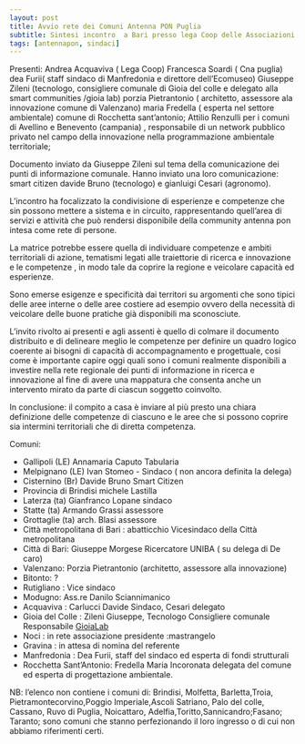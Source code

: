 ```yaml
---
layout: post
title: Avvio rete dei Comuni Antenna PON Puglia
subtitle: Sintesi incontro  a Bari presso lega Coop delle Associazioni di categoria e delle associazioni di territorio ii  24 ottobre 2016
tags: [antennapon, sindaci]
---
```


Presenti: Andrea Acquaviva ( Lega Coop) Francesca Soardi ( Cna puglia) dea Furii( staff sindaco di Manfredonia e direttore dell’Ecomuseo) Giuseppe Zileni (tecnologo, consigliere comunale di Gioia del colle  e delegato alla smart communities /gioia lab) porzia Pietrantonio ( architetto, assessore ala innovazione comune di Valenzano) maria Fredella ( esperta nel settore ambientale) comune di Rocchetta sant’antonio; Attilio Renzulli per i comuni di Avellino e  Benevento (campania) , responsabile di un  network pubblico privato nel campo della innovazione nella programmazione ambientale territoriale;

Documento inviato da Giuseppe Zileni sul tema della comunicazione dei punti di informazione comunale.
Hanno inviato una loro comunicazione: smart citizen  davide Bruno (tecnologo) e gianluigi Cesari (agronomo).

<!-- more -->

L’incontro ha focalizzato la condivisione di esperienze e competenze che sin possono mettere a sistema  e in circuito, rappresentando  quell’area di servizi e attività che può rendersi disponibile  della community antenna pon intesa come rete di  persone.

La matrice potrebbe essere quella di individuare competenze e ambiti territoriali di azione, tematismi  legati alle traiettorie di ricerca e innovazione  e le competenze , in modo tale da coprire la regione e veicolare capacità ed esperienze.

Sono emerse esigenze e specificità dai territori su argomenti che sono tipici delle aree interne o delle aree costiere  ad esempio ovvero della necessità di veicolare delle buone pratiche già disponibili ma sconosciute.

L’invito rivolto ai presenti e agli assenti è quello di colmare il documento distribuito  e di delineare meglio le competenze per definire un quadro logico coerente ai bisogni di  capacità di accompagnamento e progettuale, cosi come è importante  capire oggi quali sono i comuni realmente disponibili a investire nella rete regionale dei punti di informazione in ricerca e innovazione al fine di avere una mappatura che consenta anche un intervento mirato  da parte di ciascun soggetto coinvolto.

In conclusione: il compito a casa è inviare al più presto una chiara definizione delle competenze di ciascuno e le aree che si possono coprire sia intermini territoriali che di  diretta competenza.

Comuni:

* Gallipoli (LE) Annamaria Caputo Tabularia
* Melpignano (LE) Ivan Stomeo - Sindaco ( non ancora definita la delega)
* Cisternino (Br) Davide Bruno Smart Citizen 
* Provincia di Brindisi    michele Lastilla
* Laterza  (ta) Gianfranco Lopane  sindaco
* Statte (ta) Armando Grassi assessore 
* Grottaglie (ta)   arch. Blasi  assessore
* Città metropolitana di Bari :  abatticchio Vicesindaco della Città metropolitana
* Città di Bari:  Giuseppe Morgese Ricercatore UNIBA ( su delega di De caro)
* Valenzano: Porzia Pietrantonio  (architetto, assessore alla innovazione)
* Bitonto: ?
* Rutigliano : Vice sindaco
* Modugno: Ass.re Danilo Sciannimanico
* Acquaviva :   Carlucci Davide Sindaco, Cesari delegato
* Gioia del Colle : Zileni Giuseppe, Tecnologo Consigliere comunale Responsabile [GioiaLab](http://gioialab.github.io)
* Noci : in rete associazione presidente :mastrangelo 
* Gravina : in attesa di nomina del referente
* Manfredonia  : Dea Furii, staff del sindaco ed esperta di fondi strutturali
* Rocchetta Sant’Antonio: Fredella Maria Incoronata delegata del comune ed esperta di progettazione ambientale.

NB: l’elenco non contiene i comuni di: Brindisi, Molfetta, Barletta,Troia, Pietramontecorvino,Poggio Imperiale,Ascoli Satriano, Palo del colle, Cassano, Ruvo di Puglia, Noicattaro, Adelfia,Toritto,Sannicandro;Fasano; Taranto; sono comuni che stanno perfezionando il loro ingresso o di cui  non abbiamo riferimenti certi.
